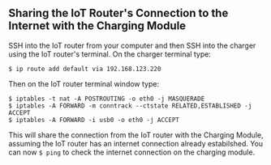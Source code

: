 Sharing the IoT Router's Connection to the Internet with the Charging Module
---

SSH into the IoT router from your computer and then SSH into the charger using the IoT router's terminal. On the charger terminal type:

``$ ip route add default via 192.168.123.220``

Then on the IoT router terminal window type:

```
$ iptables -t nat -A POSTROUTING -o eth0 -j MASQUERADE
$ iptables -A FORWARD -m conntrack --ctstate RELATED,ESTABLISHED -j ACCEPT
$ iptables -A FORWARD -i usb0 -o eth0 -j ACCEPT
```

This will share the connection from the IoT router with the Charging Module, assuming the IoT router has an internet connection already estabilshed. You can now ``$ ping`` to check the internet connection on the charging module.